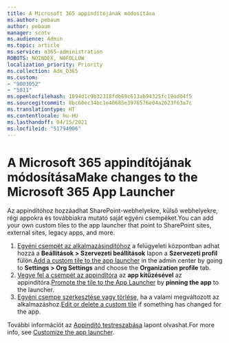 ```yaml
---
title: A Microsoft 365 appindítójának módosítása
ms.author: pebaum
author: pebaum
manager: scotv
ms.audience: Admin
ms.topic: article
ms.service: o365-administration
ROBOTS: NOINDEX, NOFOLLOW
localization_priority: Priority
ms.collection: Adm_O365
ms.custom:
- "9003052"
- "5811"
ms.openlocfilehash: 1894d1c9b32318fdb69c613ab94325fc19ad04f5
ms.sourcegitcommit: 8bc60ec34bc1e40685e3976576e04a2623f63a7c
ms.translationtype: HT
ms.contentlocale: hu-HU
ms.lasthandoff: 04/15/2021
ms.locfileid: "51794906"
---
```

# <a name="make-changes-to-the-microsoft-365-app-launcher"></a><span data-ttu-id="0e323-102">A Microsoft 365 appindítójának módosítása</span><span class="sxs-lookup"><span data-stu-id="0e323-102">Make changes to the Microsoft 365 App Launcher</span></span>

<span data-ttu-id="0e323-103">Az appindítóhoz hozzáadhat SharePoint-webhelyekre, külső webhelyekre, régi appokra és továbbiakra mutató saját egyéni csempéket.</span><span class="sxs-lookup"><span data-stu-id="0e323-103">You can add your own custom tiles to the app launcher that point to SharePoint sites, external sites, legacy apps, and more.</span></span>

1. <span data-ttu-id="0e323-104">[Egyéni csempét az alkalmazásindítóhoz](https://docs.microsoft.com/microsoft-365/admin/manage/customize-the-app-launcher) a felügyeleti központban adhat hozzá a  **Beállítások > Szervezeti beállítások**  lapon a  **Szervezeti profil** fülön.</span><span class="sxs-lookup"><span data-stu-id="0e323-104">[Add a custom tile to the app launcher](https://docs.microsoft.com/microsoft-365/admin/manage/customize-the-app-launcher) in the admin center by going to  **Settings > Org Settings**  and choose the  **Organization profile** tab.</span></span>
2. <span data-ttu-id="0e323-105">[Vegye fel a csempét az appindítóra](https://docs.microsoft.com/microsoft-365/admin/manage/customize-the-app-launcher#promote-the-tile-to-app-launcher) az **app kitűzésével** az appindítóra.</span><span class="sxs-lookup"><span data-stu-id="0e323-105">[Promote the tile to the App Launcher](https://docs.microsoft.com/microsoft-365/admin/manage/customize-the-app-launcher#promote-the-tile-to-app-launcher) by **pinning the app** to the launcher.</span></span>
3. <span data-ttu-id="0e323-106">[Egyéni csempe szerkesztése vagy törlése,](https://docs.microsoft.com/microsoft-365/admin/manage/customize-the-app-launcher#edit-or-delete-a-custom-tile) ha a valami megváltozott az alkalmazáshoz.</span><span class="sxs-lookup"><span data-stu-id="0e323-106">[Edit or delete a custom tile](https://docs.microsoft.com/microsoft-365/admin/manage/customize-the-app-launcher#edit-or-delete-a-custom-tile) if something has changed for the app.</span></span>

<span data-ttu-id="0e323-107">További információt az [Appindító testreszabása](https://docs.microsoft.com/microsoft-365/admin/manage/customize-the-app-launcher) lapont olvashat.</span><span class="sxs-lookup"><span data-stu-id="0e323-107">For more info, see [Customize the app launcher](https://docs.microsoft.com/microsoft-365/admin/manage/customize-the-app-launcher).</span></span>
